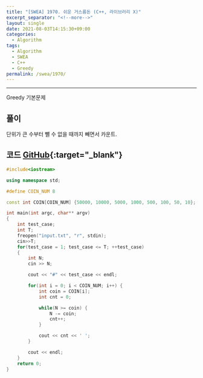 ```yaml
---
title: "[SWEA] 1970. 쉬운 거스름돈 (C++, 라이브러리 X)"
excerpt_separator: "<!--more-->"
layout: single
date: 2021-08-03T14:15:30+09:00
categories:
  - Algorithm
tags:
  - Algorithm
  - SWEA
  - C++
  - Greedy
permalink: /swea/1970/
---
```

---

Greedy 기본문제

## 풀이

단위가 큰 수부터 뺄 수 없을 때까지 빼면서 카운트.

<!--more-->

## 코드 [GitHub](https://github.com/unionyy/samsung-algorithm-21/blob/main/bp-greedy-dp/basic-problems/change/main.cpp){:target="_blank"}

```cpp
#include<iostream>

using namespace std;

#define COIN_NUM 8

const int COIN[COIN_NUM] {50000, 10000, 5000, 1000, 500, 100, 50, 10};

int main(int argc, char** argv)
{
	int test_case;
	int T;
	freopen("input.txt", "r", stdin);
	cin>>T;
	for(test_case = 1; test_case <= T; ++test_case)
	{
        int N;
        cin >> N;

        cout << "#" << test_case << endl;

        for(int i = 0; i < COIN_NUM; i++) {
            int coin = COIN[i];
            int cnt = 0;

            while(N >= coin) {
                N -= coin;
                cnt++;
            }

            cout << cnt << ' ';
        }

        cout << endl;
	}
	return 0;
}
```